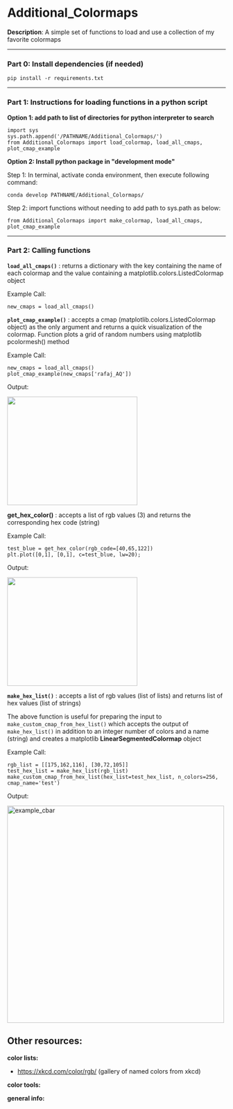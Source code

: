 # Additional_Colormaps
**Description**: A simple set of functions to load and use a collection of my favorite colormaps

------------------
### Part 0: Install dependencies (if needed)

```pip install -r requirements.txt```

------------------
### Part 1: Instructions for loading functions in a python script

**Option 1: add path to list of directories for python interpreter to search**
```
import sys
sys.path.append('/PATHNAME/Additional_Colormaps/')
from Additional_Colormaps import load_colormap, load_all_cmaps, plot_cmap_example
```
**Option 2: Install python package in "development mode"**

Step 1: In terminal, activate conda environment, then execute following command:

`conda develop PATHNAME/Additional_Colormaps/`

Step 2: import functions without needing to add path to sys.path as below:

`from Additional_Colormaps import make_colormap, load_all_cmaps, plot_cmap_example`

------------------
### Part 2: Calling functions

**`load_all_cmaps()`** : returns a dictionary with the key containing the name of each colormap and the value containing a matplotlib.colors.ListedColormap object

Example Call:
```
new_cmaps = load_all_cmaps()
```

**`plot_cmap_example()`** : accepts a cmap (matplotlib.colors.ListedColormap object) as the only argument and returns a quick visualization of the colormap. Function plots a grid of random numbers using matplotlib pcolormesh() method

Example Call:
```
new_cmaps = load_all_cmaps()
plot_cmap_example(new_cmaps['rafaj_AQ'])
```

Output:

<img src="https://user-images.githubusercontent.com/56602673/190008674-40fdb61f-6b18-4bf7-a82c-e7761578f51d.png" width="300" height="250" />

**get_hex_color()** : accepts a list of rgb values (3) and returns the corresponding hex code (string)

Example Call:
```
test_blue = get_hex_color(rgb_code=[40,65,122])
plt.plot([0,1], [0,1], c=test_blue, lw=20);
```

Output:

<img src="https://user-images.githubusercontent.com/56602673/190018375-5184f80f-9e42-478d-860c-dd73bf922ce9.png" width="300" height="250" />

**`make_hex_list()`** : accepts a list of rgb values (list of lists) and returns list of hex values (list of strings)

The above function is useful for preparing the input to `make_custom_cmap_from_hex_list()` which accepts the output of `make_hex_list()` in addition to an integer number of colors and a name (string) and creates a matplotlib **LinearSegmentedColormap** object

Example Call:
```
rgb_list = [[175,162,116], [30,72,105]]
test_hex_list = make_hex_list(rgb_list)
make_custom_cmap_from_hex_list(hex_list=test_hex_list, n_colors=256, cmap_name='test')
```

Output:

<img width="500" alt="example_cbar" src="https://user-images.githubusercontent.com/56602673/190019079-4d97c5f5-d107-4c25-b789-85ab17e0c43a.png">

## Other resources:

**color lists:**
 - https://xkcd.com/color/rgb/ (gallery of named colors from xkcd)

**color tools:**

**general info:**



